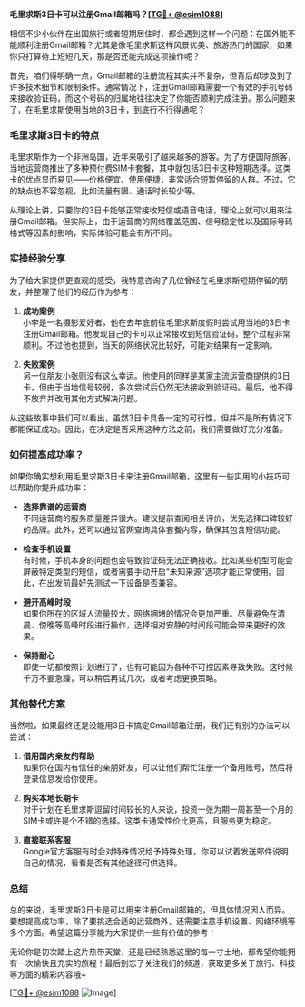 **毛里求斯3日卡可以注册Gmail邮箱吗？[[TG💪+ @esim1088](https://t.me/s/esim1088)]**

相信不少小伙伴在出国旅行或者短期居住时，都会遇到这样一个问题：在国外能不能顺利注册Gmail邮箱？尤其是像毛里求斯这样风景优美、旅游热门的国家，如果你只打算待上短短几天，那是否还能完成这项操作呢？

首先，咱们得明确一点，Gmail邮箱的注册流程其实并不复杂，但背后却涉及到了许多技术细节和限制条件。通常情况下，注册Gmail邮箱需要一个有效的手机号码来接收验证码，而这个号码的归属地往往决定了你能否顺利完成注册。那么问题来了，在毛里求斯使用当地的3日卡，到底行不行得通呢？

### 毛里求斯3日卡的特点

毛里求斯作为一个非洲岛国，近年来吸引了越来越多的游客。为了方便国际旅客，当地运营商推出了多种预付费SIM卡套餐，其中就包括3日卡这种短期选择。这类卡的优点显而易见——价格便宜、使用便捷，非常适合短暂停留的人群。不过，它的缺点也不容忽视，比如流量有限、通话时长较少等。

从理论上讲，只要你的3日卡能够正常接收短信或语音电话，理论上就可以用来注册Gmail邮箱。但实际上，由于运营商的网络覆盖范围、信号稳定性以及国际号码格式等因素的影响，实际体验可能会有所不同。

### 实操经验分享

为了给大家提供更直观的感受，我特意咨询了几位曾经在毛里求斯短期停留的朋友，并整理了他们的经历作为参考：

1. **成功案例**  
   小李是一名摄影爱好者，他在去年底前往毛里求斯度假时尝试用当地的3日卡注册Gmail邮箱。他发现自己的卡可以正常接收到短信验证码，整个过程非常顺利。不过他也提到，当天的网络状况比较好，可能对结果有一定影响。

2. **失败案例**  
   另一位朋友小张则没有这么幸运。他使用的同样是某家主流运营商提供的3日卡，但由于当地信号较弱，多次尝试后仍然无法接收到验证码。最后，他不得不放弃并改用其他方式解决问题。

从这些故事中我们可以看出，虽然3日卡具备一定的可行性，但并不是所有情况下都能保证成功。因此，在决定是否采用这种方法之前，我们需要做好充分准备。

### 如何提高成功率？

如果你确实想利用毛里求斯3日卡来注册Gmail邮箱，这里有一些实用的小技巧可以帮助你提升成功率：

- **选择靠谱的运营商**  
  不同运营商的服务质量差异很大。建议提前查阅相关评价，优先选择口碑较好的品牌。此外，还可以通过官网查询具体套餐内容，确保其包含短信功能。

- **检查手机设置**  
  有时候，手机本身的问题也会导致验证码无法正确接收。比如某些机型可能会屏蔽特定类型的短信，或者需要手动开启“未知来源”选项才能正常使用。因此，在出发前最好先测试一下设备是否兼容。

- **避开高峰时段**  
  如果你所在的区域人流量较大，网络拥堵的情况会更加严重。尽量避免在清晨、傍晚等高峰时段进行操作，选择相对安静的时间段可能会带来更好的效果。

- **保持耐心**  
  即使一切都按照计划进行了，也有可能因为各种不可控因素导致失败。这时候千万不要急躁，可以稍后再试几次，或者考虑更换策略。

### 其他替代方案

当然啦，如果最终还是没能用3日卡搞定Gmail邮箱注册，我们还有别的办法可以尝试：

1. **借用国内亲友的帮助**  
  如果你在国内有信任的亲朋好友，可以让他们帮忙注册一个备用账号，然后将登录信息发给你使用。

2. **购买本地长期卡**  
  对于计划在毛里求斯逗留时间较长的人来说，投资一张为期一周甚至一个月的SIM卡或许是个不错的选择。这类卡通常性价比更高，且服务更为稳定。

3. **直接联系客服**  
  Google官方客服有时会对特殊情况给予特殊处理，你可以试着发送邮件说明自己的情况，看看是否有其他途径可供选择。

### 总结

总的来说，毛里求斯3日卡是可以用来注册Gmail邮箱的，但具体情况因人而异。要想提高成功率，除了要挑选合适的运营商外，还需要注意手机设置、网络环境等多个方面。希望这篇分享能为大家提供一些有价值的参考！

无论你是初次踏上这片热带天堂，还是已经熟悉这里的每一寸土地，都希望你能拥有一次愉快且充实的旅程！最后别忘了关注我们的频道，获取更多关于旅行、科技等方面的精彩内容哦~

[[TG💪+ @esim1088](https://t.me/s/esim1088) ![Image](https://i.postimg.cc/4NQfJmqS/Snipaste-2025-05-13-00-14-12.png)]